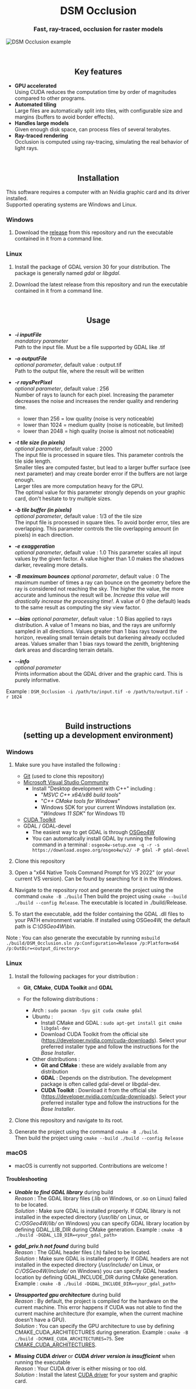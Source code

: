 <h1 align="center">DSM Occlusion</h1>
<h3 align="center">Fast, ray-traced, occlusion for raster models</h3>

![DSM Occlusion example](/assets/neuchatel_banner.jpg)

<br>
<h2 align="center">Key features</h2>

 - **GPU accelerated**  
   Using CUDA reduces the computation time by order of magnitudes compared to other programs.
 - **Automated tiling**  
   Large files are automatically split into tiles, with configurable size and margins (buffers to avoid border effects).
 - **Handles large models**  
   Given enough disk space, can process files of several terabytes.
 - **Ray-traced rendering**  
   Occlusion is computed using ray-tracing, simulating the real behavior of light rays.

<br>
<h2 align="center">Installation</h2>

This software requires a computer with an Nvidia graphic card and its driver installed.  
Supported operating systems are Windows and Linux.

### Windows

1. Download the  [release](https://github.com/Dolpic/DSM-Occlusion/releases/tag/latest-main)  from this repository and run the executable contained in it from a command line.

### Linux

1. Install the package of GDAL version 30 for your distribution. The package is generally named *gdal* or *libgdal*.

2. Download the latest release from this repository and run the executable contained in it from a command line.

<br>
<h2 align="center">Usage</h2>

- ***-i inputFile***  
*mandatory parameter*  
Path to the input file. Must be a file supported by GDAL like .tif

- ***-o outputFile***  
*optional parameter*, default value : output.tif  
Path to the output file, where the result will be written

- ***-r raysPerPixel***  
*optional parameter*, default value : 256  
Number of rays to launch for each pixel. Increasing the parameter decreases the noise and increases the render quality and rendering time.  
  - lower than 256 = low quality (noise is very noticeable)
  - lower than 1024 = medium quality (noise is noticeable, but limited)
  - lower than 2048 = high quality (noise is almost not noticeable)

- ***-t tile size (in pixels)***   
*optional parameter*, default value : 2000  
The input file is processed in square tiles. This parameter controls the tile side length.  
Smaller tiles are computed faster, but lead to a larger buffer surface (see next parameter) and may create border error if the buffers are not large enough.  
Larger tiles are more computation heavy for the GPU.  
The optimal value for this parameter strongly depends on your graphic card, don't hesitate to try multiple sizes.

- ***-b tile buffer (in pixels)***   
*optional parameter*, default value : 1/3 of the tile size  
The input file is processed in square tiles. To avoid border error, tiles are overlapping. This parameter controls the tile overlapping amount (in pixels) in each direction. 

- ***-e exaggeration***   
*optional parameter*, default value : 1.0
This parameter scales all input values by the given factor. A value higher than 1.0 makes the shadows darker, revealing more details. 

- ***-B maximum bounces***
*optional parameter*, default value : 0
The maximum number of times a ray can bounce on the geometry before the ray is considered not reaching the sky.
The higher the value, the more accurate and luminous the result will be. *Increase this value will drastically increase the processing time!*. A value of 0 (the default) leads to the same result as computing the sky view factor.

- ***--bias***
*optional parameter*, default value : 1.0
Bias applied to rays distribution. A value of 1 means no bias, and the rays are uniformly sampled in all directions.
Values greater than 1 bias rays toward the horizon, revealing small terrain details but darkening already occluded areas.
Values smaller than 1 bias rays toward the zenith, brightening dark areas and discarding terrain details.

- ***--info***  
*optional parameter*  
Prints information about the GDAL driver and the graphic card. This is purely informative. 

Example : `DSM_Occlusion -i /path/to/input.tif -o /path/to/output.tif -r 1024`

<br>
<h2 align="center">Build instructions<br>(setting up a development environment)</h2>

### Windows

1. Make sure you have installed the following :
    - [Git](https://git-scm.com/downloads) (used to clone this repository)
    - [Microsoft Visual Studio Community](https://visualstudio.microsoft.com/fr/free-developer-offers/) 
      - Install "Desktop development with C++" including :
          - "*MSVC C++ x64/x86 build tools*"
          - "*C++ CMake tools for Windows*"
          - Windows SDK for your current Windows installation (ex. "*Windows 11 SDK*" for Windows 11)
    - [CUDA Toolkit](https://developer.nvidia.com/cuda-toolkit)
    - GDAL / GDAL-devel
      - The easiest way to get GDAL is through [OSGeo4W](https://trac.osgeo.org/osgeo4w)
      - You can automatically install GDAL by running the following command in a terminal :
      `osgeo4w-setup.exe -q -r -s https://download.osgeo.org/osgeo4w/v2/ -P gdal -P gdal-devel`

2. Clone this repository

3. Open a "x64 Native Tools Command Prompt for VS 2022" (or your current VS version). Can be found by searching for it in the Windows.

4. Navigate to the repository root and generate the project using the command `cmake -B ./build`
   Then build the project using `cmake --build ./build --config Release`. The executable is located in ./build/Release.

5. To start the executable, add the folder containing the GDAL .dll files to your PATH environment variable. If installed using OSGeo4W, the default path is *C:\OSGeo4W\bin*.

Note : You can also generate the executable by running `msbuild ./build/DSM_Occlusion.sln /p:Configuration=Release /p:Platform=x64 /p:OutDir=<output_directory>`

### Linux

1. Install the following packages for your distribution :
    - **Git**, **CMake**, **CUDA Toolkit** and **GDAL**

    - For the following distributions :
      - Arch : `sudo pacman -Syu git cuda cmake gdal`
      - Ubuntu : 
        - Install CMake and GDAL : `sudo apt-get install git cmake libgdal-dev`
        - Download CUDA Toolkit from the official site (https://developer.nvidia.com/cuda-downloads). Select your preferred installer type and follow the instructions for the *Base Installer*.
      - Other distributions :
        - **Git and CMake** : these are widely available from any distribution
        - **GDAL** : Depends on the distribution. The development package is often called gdal-devel or libgdal-dev. 
        - **CUDA Toolkit** : Download it from the official site (https://developer.nvidia.com/cuda-downloads). Select your preferred installer type and follow the instructions for the *Base Installer*.

2. Clone this repository and navigate to its root.

3. Generate the project using the command `cmake -B ./build`.  
  Then build the project using `cmake --build ./build --config Release`

### macOS

- macOS is currently not supported. Contributions are welcome !

#### Troubleshooting

- ***Unable to find GDAL library*** during build  
*Reason* : The GDAL library files (.lib on Windows, or .so on Linux) failed to be located.  
*Solution* : Make sure GDAL is installed properly. If GDAL library is not installed in the expected directory (*/usr/lib/* on Linux, or *C:/OSGeo4W/lib/* on Windows) you can specify GDAL library location by defining GDAL_LIB_DIR during CMake generation. Example : `cmake -B ./build -DGDAL_LIB_DIR=<your_gdal_path>`

- ***gdal_priv.h not found*** during build  
*Reason* : The GDAL header files (.h) failed to be located.  
*Solution* : Make sure GDAL is installed properly. If GDAL headers are not installed in the expected directory (*/usr/include/* on Linux, or *C:/OSGeo4W/include/* on Windows) you can specify GDAL headers location by defining GDAL_INCLUDE_DIR during CMake generation. Example : `cmake -B ./build -DGDAL_INCLUDE_DIR=<your_gdal_path>`

- ***Unsupported gpu architecture*** during build  
*Reason* : By default, the project is compiled for the hardware on the current machine. This error happens if CUDA was not able to find the current machine architecture (for example, when the current machine doesn't have a GPU).  
*Solution* : You can specify the GPU architecture to use by defining CMAKE_CUDA_ARCHITECTURES during generation. Example : `cmake -B ./build -DCMAKE_CUDA_ARCHITECTURES=75`. See [CMAKE_CUDA_ARCHITECTURES](https://cmake.org/cmake/help/latest/variable/CMAKE_CUDA_ARCHITECTURES.html).

- ***Missing CUDA driver*** or ***CUDA driver version is insufficient*** when running the executable  
*Reason* : Your CUDA driver is either missing or too old.  
*Solution* : Install the latest [CUDA driver](https://www.nvidia.com/Download/index.aspx) for your system and graphic card.

